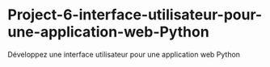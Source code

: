 # Project-6-interface-utilisateur-pour-une-application-web-Python
Développez une interface utilisateur pour une application web Python
